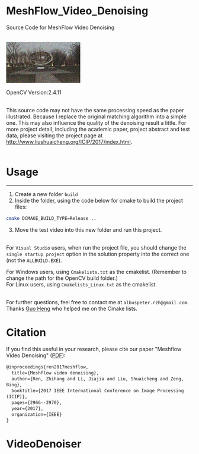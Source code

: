 # MeshFlow_Video_Denoising
Source Code for MeshFlow Video Denoising <br> <br>

![showcase](https://github.com/AlbusPeter/AlbusPeter.github.io/blob/master/projects/Meshflow-video-denoising/denoise.gif)

OpenCV Version:2.4.11<br><br>

This source code may not have the same processing speed as the paper illustrated. Because I replace the original matching algorithm into a simple one. This may also influence the quality of the denoising result a little. For more project detail, including the academic paper, project abstract and test data, please visiting the project page at http://www.liushuaicheng.org/ICIP/2017/index.html. <br><br>

# Usage
-----
1. Create a new folder `build`<br>
2. Inside the folder, using the code below for cmake to build the project files:<br>
```bash
cmake DCMAKE_BUILD_TYPE=Release ..
```
3. Move the test video into this new folder and run this project.<br><br>

For `Visual Studio` users, when run the project file, you should change the `single startup project` option in the solution property into the correct one (not the `ALLBUILD.EXE`).<br>

For Windows users, using `Cmakelists.txt` as the cmakelist. (Remember to change the path for the OpenCV build folder.)<br>
For Linux users, using `Cmakelists_Linux.txt` as the cmakelist.<br><br>

For further questions, feel free to contact me at `albuspeter.rzh@gmail.com`.<br>
Thanks [Guo Heng](https://github.com/GH_HOME) who helped me on the Cmake lists.

# Citation
If you find this useful in your research, please cite our paper "Meshflow Video Denoising" ([PDF](https://ieeexplore.ieee.org/document/8296826)):
~~~
@inproceedings{ren2017meshflow,
  title={Meshflow video denoising},
  author={Ren, Zhihang and Li, Jiajia and Liu, Shuaicheng and Zeng, Bing},
  booktitle={2017 IEEE International Conference on Image Processing (ICIP)},
  pages={2966--2970},
  year={2017},
  organization={IEEE}
}
~~~
# VideoDenoiser
